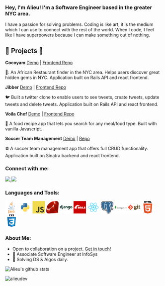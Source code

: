 ### Hey, I'm Alieu! I'm a Software Engineer based in the greater NYC area.

I have a passion for solving problems. Coding is like art, it is the medium which I can use to connect with the rest of the world. When I code, I feel like I have superpowers because I can make something out of nothing.

## 🎨 Projects 🎨
**Cocoyam** [Demo](https://www.youtube.com/watch?v=iqzPXM9S9-s) | [Frontend Repo](https://github.com/alieudev/african_restaurants/tree/master/client)

🥗: An African Restaurant finder in the NYC area. Helps users discover great hidden gems in NYC. Application built on Rails API and react frontend.

**Jibber** [Demo](https://www.youtube.com/watch?v=L13OM9n5Ngo) | [Frontend Repo](https://github.com/alieudev/jibber/tree/main/client)

🐦 Built a twitter clone to enable users to see tweets, create tweets, update tweets and delete tweets. Application built on Rails API and react frontend.

**Voila Chef** [Demo](https://www.youtube.com/watch?v=hEdE6Q83Okw) | [Frontend Repo](https://github.com/alieudev/Voila-Chef-recipe-app)

🍚 A food recipe app that lets you search for any meal/food type. Built with vanilla Javascript.

**Soccer Team Management** [Demo](https://www.youtube.com/watch?v=6jJVaFBgQE4) | [Repo](https://github.com/alieudev/soccer_frontend)

⚽ A soccer team management app that offers full CRUD functionality. Application built on Sinatra backend and react frontend.

### Connect with me:

<a href='https://www.linkedin.com/in/alieubaldeh/'>
    <img width="30" src="https://upload.wikimedia.org/wikipedia/commons/c/ca/LinkedIn_logo_initials.png" />
</a>
<a href='https://twitter.com/alieudev'>
    <img width="30" src="https://upload.wikimedia.org/wikipedia/commons/5/57/X_logo_2023_%28white%29.png">
</a>

### Languages and Tools:
<code><img width='40px' src='https://raw.githubusercontent.com/github/explore/80688e429a7d4ef2fca1e82350fe8e3517d3494d/topics/java/java.png'/></code>
<code><img width='40px' src='https://raw.githubusercontent.com/github/explore/80688e429a7d4ef2fca1e82350fe8e3517d3494d/topics/python/python.png'/></code>
<code><img width='40px' src='https://raw.githubusercontent.com/github/explore/80688e429a7d4ef2fca1e82350fe8e3517d3494d/topics/javascript/javascript.png'/></code>
<code><img width="40" src="https://raw.githubusercontent.com/github/explore/80688e429a7d4ef2fca1e82350fe8e3517d3494d/topics/ruby/ruby.png" /></code>
<code><img width="40" src="https://raw.githubusercontent.com/github/explore/80688e429a7d4ef2fca1e82350fe8e3517d3494d/topics/django/django.png" /></code>
<code><img width="40" src="https://raw.githubusercontent.com/github/explore/80688e429a7d4ef2fca1e82350fe8e3517d3494d/topics/rails/rails.png" /></code>
<code><img width="40" src="https://raw.githubusercontent.com/github/explore/80688e429a7d4ef2fca1e82350fe8e3517d3494d/topics/react/react.png" /></code>
<code><img width="40" src="https://raw.githubusercontent.com/github/explore/80688e429a7d4ef2fca1e82350fe8e3517d3494d/topics/postgresql/postgresql.png" /></code>
<code><img width="40" src="https://raw.githubusercontent.com/github/explore/80688e429a7d4ef2fca1e82350fe8e3517d3494d/topics/mongodb/mongodb.png" /></code>
<code><img width="40" src="https://raw.githubusercontent.com/github/explore/80688e429a7d4ef2fca1e82350fe8e3517d3494d/topics/git/git.png" /></code>
<code><img width='40px' src='https://raw.githubusercontent.com/github/explore/80688e429a7d4ef2fca1e82350fe8e3517d3494d/topics/html/html.png'/></code>
<code><img width='40px' src='https://raw.githubusercontent.com/github/explore/80688e429a7d4ef2fca1e82350fe8e3517d3494d/topics/css/css.png'/></code>

### About Me:
- Open to collaboration on a project. [Get in touch!](https://www.linkedin.com/in/alieubaldeh/)
- 🌱 Associate Software Engineer at InfoSys 
- 🌱 Solving DS & Algos daily. 


![Alieu's github stats](https://github-readme-stats.vercel.app/api?username=alieudev&hide=stars,issues&show_icons=true)

<p><img align="left" src="https://github-readme-stats.vercel.app/api/top-langs/?username=alieudev&layout=compact" alt="alieudev" /></p>

